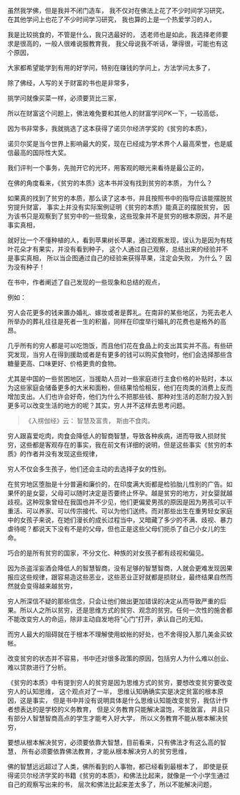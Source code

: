 虽然我学佛，但是我并不闭门造车，
我不仅对在佛法上花了不少时间学习研究，在其他学问上也花了不少时间学习研究，
我也算的上是一个热爱学习的人，

我是比较挑食的，不管是什么，我只选最好的，
选老师也是如此，我选择老师要求是很高的，一般人很难说服教育我，
我父母说我不听话，犟得很，可能也有这个原因，

大家都希望能学到有用的好学问，特别在赚钱的学问上，方法学问太多了，

除了佛经，人写的关于财富的书也是非常多，

挑学问就像买菜一样，必须要货比三家，

所以在财富这个问题上，佛法难免要和其他人的财富学问PK一下，一较高低，

因为书非常多，我就挑选了这本获得了诺贝尔经济学奖的《贫穷的本质》，

诺贝尔奖是当今世界上影响最大的奖，现在已经成为学术界个人最高荣誉，也是威信最高的国际性大奖。

我们评判一个事务，先抛开它的光环，用客观的眼光来看待是最公正的，

在佛的角度看来，《贫穷的本质》这本书并没有找到贫穷的本质，
为什么？

如果真的找到了贫穷的本质，那么读了这本书，并且按照书中的指导应该能摆脱贫穷提升财富，
事实上并没有实际案例证明《贫穷的本质》能真正的摆脱贫穷，
因为该书只是观察到了贫穷中的一些现象，这些现象并不是贫穷的根本原因，并不是事实真相，

就好比一个不懂种植的人，看到苹果树长苹果，通过观察发现，误认为是因为有枝叶花朵才有果实，并没有看到种子，
这个人通过自己观察，总结出来的经验并不是事实真相，
所以当企图通过自己的经验来获得苹果，注定会失败，
为什么？
因为没有种子！

在书中，作者阐述了自己发现的一些现象和总结的观点，

例如：

穷人会花更多的钱来置办婚礼、嫁妆或者是葬礼。在南非的某些地区，为死去老人所举办的葬礼往往是死者一生的积蓄，同样在印度举行婚礼的花费也是格外的高昂。

几乎所有的穷人都是可以吃饱饭，而且他们花在食品上的支出其实并不高。有些研究发现，当穷人在得到援助或者是有更多的钱可以购买食物时，他们会选择那些含糖量更高、口味更好、价格更贵的食物。

尤其是中国的一些贫困地区，当援助人员对一些家庭进行主食价格的补贴时，本以为这些家庭会储备更多的大米和面粉，但结果恰恰相反，他们在肉类的消费上反而增加支出。人们也许会好奇，他们为什么不把那些钱、那种对生活的忍耐力投入到更多可以改变生活的地方的呢？其实，穷人并不这样去思考问题。

> 《入楞伽经》云： 
> 智慧及富贵， 斯由不食肉。

穷人跟喜爱吃肉，肉食会降低人的智商智慧，导致各种疾病，进而导致人损财贫穷，这些都是客观存在的事实，我在前文有详细的说明，但是这些事实《贫穷的本质》的作者并没有发现这些规律，


穷人不仅会多生孩子，他们还会主动的去选择子女的性别。

在贫穷地区堕胎是十分普遍和廉价的，在印度满大街都是检验胎儿性别的广告。如果怀的是女婴，父母可以随时决定是否要终止怀孕。越是贫穷的地方，对女婴就越歧视。这种现象曾经在我国也并不少见，他们更偏爱男孩的原因是因为男孩可以干重活、可以养家、可以传宗接代、可以为他们送终。而对那些出生在重男轻女家庭中的女孩子来说，在她们漫长的成长过程当中，又暗藏了多少的不满、歧视、暴力虐待呢？都说天下没有不是的父母，但也正是这些父母们扼杀了自己小女儿的生命。

巧合的是所有贫穷的国家，不分文化、种族的对女孩子都有歧视和偏见。

因为杀盗淫妄酒会降低人的智慧智商，没有足够的智慧智商，人就会更难发现因果报应这些规律，跟容易造这些恶业，这些恶业正好就都是损财业，最终结果自然而然就会变得越来越贫穷，



穷人所深信不疑的那些信念，只会让他们做出更加错误的决定从而导致严重的后果。所以人之所以贫穷，还是思维方式的贫穷、观念的贫穷。任何一次性的施舍都不能改变穷人的命运，除非主动自发地将“心门”打开，承认自己的无知。

而穷人最大的阻碍就在于根本不理解使用蚊帐的好处，也不舍得投入那几美金买蚊帐。 

改变贫穷的状态并不容易，书中还对很多政策的原因，包括穷人为什么难以创业、难以贷款进行了分析。

《贫穷的本质》中有提到穷人的贫穷是因为思维方式的贫穷，要想改变贫穷要改变穷人的认知思维，
这个观点对了一半，
思维认知确确实实是决定贫富的根本原因，这是事实，
但是书中并没有说明具体是什么思维认知能改变贫穷，我估计作者想表达的是学校的义务教育，
但是义务教育只能解决温饱，不能致富，
并且只有部分人智慧智商高点的学生才能考入好大学，
所以义务教育不能从根本解决贫穷，

要想从根本解决贫穷，必须要依靠大智慧，目前看来，只有佛法才有这么高的智慧，
所有必须要依靠佛法教育，才能从根本解决穷人的贫穷思维，

佛的智慧远远超过了人类，佛所看到的人事物，都已经看到最根本了，
即使是获得诺贝尔经济学奖的书籍《贫穷的本质》，和佛法比起来，就像是一个小学生通过自己的观察写出来的书，
层次和佛法比起来差太多了，所以不能解决问题，

